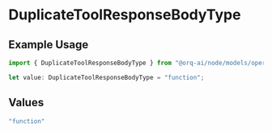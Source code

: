 # DuplicateToolResponseBodyType

## Example Usage

```typescript
import { DuplicateToolResponseBodyType } from "@orq-ai/node/models/operations";

let value: DuplicateToolResponseBodyType = "function";
```

## Values

```typescript
"function"
```